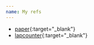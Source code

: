 ```yaml
---
name: My refs
--- 
```

- [paper](https://github.com/danielsan80?utf8=%E2%9C%93&tab=repositories&q=topic%3Apaper){:target="_blank"}
- [lapcounter](https://github.com/danielsan80?utf8=%E2%9C%93&tab=repositories&q=topic%3Alapcounter){:target="_blank"}

